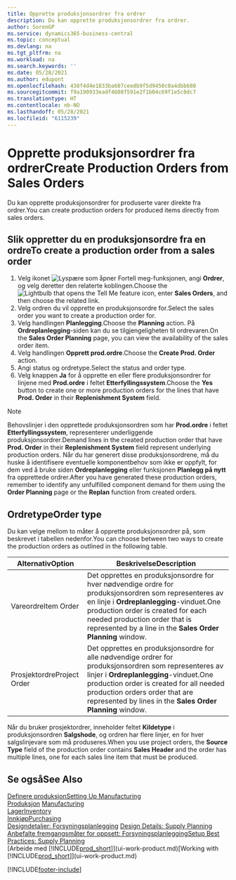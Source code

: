 ```yaml
---
title: Opprette produksjonsordrer fra ordrer
description: Du kan opprette produksjonsordrer fra ordrer.
author: SorenGP
ms.service: dynamics365-business-central
ms.topic: conceptual
ms.devlang: na
ms.tgt_pltfrm: na
ms.workload: na
ms.search.keywords: ''
ms.date: 05/28/2021
ms.author: edupont
ms.openlocfilehash: 438f4d4e1833ba607ceedb9f5d9450c0a4dbb680
ms.sourcegitcommit: f9a190933eadf4608f591e2f1b04c69f1e5c0dc7
ms.translationtype: HT
ms.contentlocale: nb-NO
ms.lasthandoff: 05/28/2021
ms.locfileid: "6115239"
---
```

# <a name="create-production-orders-from-sales-orders"></a><span data-ttu-id="4db81-103">Opprette produksjonsordrer fra ordrer</span><span class="sxs-lookup"><span data-stu-id="4db81-103">Create Production Orders from Sales Orders</span></span>
<span data-ttu-id="4db81-104">Du kan opprette produksjonsordrer for produserte varer direkte fra ordrer.</span><span class="sxs-lookup"><span data-stu-id="4db81-104">You can create production orders for produced items directly from sales orders.</span></span>  

## <a name="to-create-a-production-order-from-a-sales-order"></a><span data-ttu-id="4db81-105">Slik oppretter du en produksjonsordre fra en ordre</span><span class="sxs-lookup"><span data-stu-id="4db81-105">To create a production order from a sales order</span></span>  

1.  <span data-ttu-id="4db81-106">Velg ikonet ![Lyspære som åpner Fortell meg-funksjonen](media/ui-search/search_small.png "Fortell hva du vil gjøre"), angi **Ordrer**, og velg deretter den relaterte koblingen.</span><span class="sxs-lookup"><span data-stu-id="4db81-106">Choose the ![Lightbulb that opens the Tell Me feature](media/ui-search/search_small.png "Tell me what you want to do") icon, enter **Sales Orders**, and then choose the related link.</span></span>  
2.  <span data-ttu-id="4db81-107">Velg ordren du vil opprette en produksjonsordre for.</span><span class="sxs-lookup"><span data-stu-id="4db81-107">Select the sales order you want to create a production order for.</span></span>  
3.  <span data-ttu-id="4db81-108">Velg handlingen **Planlegging**.</span><span class="sxs-lookup"><span data-stu-id="4db81-108">Choose the **Planning** action.</span></span> <span data-ttu-id="4db81-109">På **Ordreplanlegging**-siden kan du se tilgjengeligheten til ordrevaren.</span><span class="sxs-lookup"><span data-stu-id="4db81-109">On the **Sales Order Planning** page, you can view the availability of the sales order item.</span></span>  
4.  <span data-ttu-id="4db81-110">Velg handlingen **Opprett prod.ordre**.</span><span class="sxs-lookup"><span data-stu-id="4db81-110">Choose the **Create Prod. Order** action.</span></span>  
5.  <span data-ttu-id="4db81-111">Angi status og ordretype.</span><span class="sxs-lookup"><span data-stu-id="4db81-111">Select the status and order type.</span></span>  
6.  <span data-ttu-id="4db81-112">Velg knappen **Ja** for å opprette en eller flere produksjonsordrer for linjene med **Prod.ordre** i feltet **Etterfyllingssystem**.</span><span class="sxs-lookup"><span data-stu-id="4db81-112">Choose the **Yes** button to create one or more production orders for the lines that have **Prod. Order** in their **Replenishment System** field.</span></span>


> [!NOTE]  
> <span data-ttu-id="4db81-113">Behovslinjer i den opprettede produksjonsordren som har **Prod.ordre** i feltet **Etterfyllingssystem**, representerer underliggende produksjonsordrer.</span><span class="sxs-lookup"><span data-stu-id="4db81-113">Demand lines in the created production order that have **Prod. Order** in their **Replenishment System** field represent underlying production orders.</span></span> <span data-ttu-id="4db81-114">Når du har generert disse produksjonsordrene, må du huske å identifisere eventuelle komponentbehov som ikke er oppfylt, for dem ved å bruke siden **Ordreplanlegging** eller funksjonen **Planlegg på nytt** fra opprettede ordrer.</span><span class="sxs-lookup"><span data-stu-id="4db81-114">After you have generated these production orders, remember to identify any unfulfilled component demand for them using the **Order Planning** page or the **Replan** function from created orders.</span></span> 

## <a name="order-type"></a><span data-ttu-id="4db81-115">Ordretype</span><span class="sxs-lookup"><span data-stu-id="4db81-115">Order type</span></span>  
<span data-ttu-id="4db81-116">Du kan velge mellom to måter å opprette produksjonsordrer på, som beskrevet i tabellen nedenfor.</span><span class="sxs-lookup"><span data-stu-id="4db81-116">You can choose between two ways to create the production orders as outlined in the following table.</span></span>

|<span data-ttu-id="4db81-117">Alternativ</span><span class="sxs-lookup"><span data-stu-id="4db81-117">Option</span></span>|<span data-ttu-id="4db81-118">Beskrivelse</span><span class="sxs-lookup"><span data-stu-id="4db81-118">Description</span></span>|
|------|-----------|
|<span data-ttu-id="4db81-119">Vareordre</span><span class="sxs-lookup"><span data-stu-id="4db81-119">Item Order</span></span>|<span data-ttu-id="4db81-120">Det opprettes en produksjonsordre for hver nødvendige ordre for produksjonsordren som representeres av en linje i **Ordreplanlegging**-vinduet.</span><span class="sxs-lookup"><span data-stu-id="4db81-120">One production order is created for each needed production order that is represented by a line in the **Sales Order Planning** window.</span></span>|
|<span data-ttu-id="4db81-121">Prosjektordre</span><span class="sxs-lookup"><span data-stu-id="4db81-121">Project Order</span></span>|<span data-ttu-id="4db81-122">Det opprettes en produksjonsordre for alle nødvendige ordrer for produksjonsordren som representeres av linjer i **Ordreplanlegging**-vinduet.</span><span class="sxs-lookup"><span data-stu-id="4db81-122">One production order is created for all needed production orders order that are represented by lines in the **Sales Order Planning** window.</span></span> |

<span data-ttu-id="4db81-123">Når du bruker prosjektordrer, inneholder feltet **Kildetype** i produksjonsordren **Salgshode**, og ordren har flere linjer, en for hver salgslinjevare som må produseres.</span><span class="sxs-lookup"><span data-stu-id="4db81-123">When you use project orders, the **Source Type** field of the production order contains **Sales Header** and the order has multiple lines, one for each sales line item that must be produced.</span></span>  


## <a name="see-also"></a><span data-ttu-id="4db81-124">Se også</span><span class="sxs-lookup"><span data-stu-id="4db81-124">See Also</span></span>  
[<span data-ttu-id="4db81-125">Definere produksjon</span><span class="sxs-lookup"><span data-stu-id="4db81-125">Setting Up Manufacturing</span></span>](production-configure-production-processes.md)  
<span data-ttu-id="4db81-126">[Produksjon](production-manage-manufacturing.md)  </span><span class="sxs-lookup"><span data-stu-id="4db81-126">[Manufacturing](production-manage-manufacturing.md)  </span></span>  
[<span data-ttu-id="4db81-127">Lager</span><span class="sxs-lookup"><span data-stu-id="4db81-127">Inventory</span></span>](inventory-manage-inventory.md)  
[<span data-ttu-id="4db81-128">Innkjøp</span><span class="sxs-lookup"><span data-stu-id="4db81-128">Purchasing</span></span>](purchasing-manage-purchasing.md)  
<span data-ttu-id="4db81-129">[Designdetaljer: Forsyningsplanlegging](design-details-supply-planning.md) </span><span class="sxs-lookup"><span data-stu-id="4db81-129">[Design Details: Supply Planning](design-details-supply-planning.md) </span></span>  
[<span data-ttu-id="4db81-130">Anbefalte fremgangsmåter for oppsett: Forsyningsplanlegging</span><span class="sxs-lookup"><span data-stu-id="4db81-130">Setup Best Practices: Supply Planning</span></span>](setup-best-practices-supply-planning.md)  
<span data-ttu-id="4db81-131">[Arbeide med [!INCLUDE[prod_short](includes/prod_short.md)]](ui-work-product.md)</span><span class="sxs-lookup"><span data-stu-id="4db81-131">[Working with [!INCLUDE[prod_short](includes/prod_short.md)]](ui-work-product.md)</span></span>


[!INCLUDE[footer-include](includes/footer-banner.md)]
